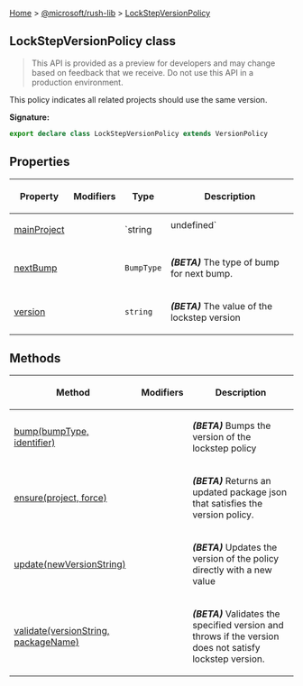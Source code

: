 [Home](./index) &gt; [@microsoft/rush-lib](./rush-lib.md) &gt; [LockStepVersionPolicy](./rush-lib.lockstepversionpolicy.md)

## LockStepVersionPolicy class

> This API is provided as a preview for developers and may change based on feedback that we receive. Do not use this API in a production environment.
> 

This policy indicates all related projects should use the same version.

<b>Signature:</b>

```typescript
export declare class LockStepVersionPolicy extends VersionPolicy 
```

## Properties

|  <p>Property</p> | <p>Modifiers</p> | <p>Type</p> | <p>Description</p> |
|  --- | --- | --- | --- |
|  <p>[mainProject](./rush-lib.lockstepversionpolicy.mainproject.md)</p> |  | <p>`string | undefined`</p> | <p><b><i>(BETA)</i></b> The main project for the version policy.</p><p>If the value is provided, change logs will only be generated in that project. If the value is not provided, change logs will be hosted in each project associated with the policy.</p> |
|  <p>[nextBump](./rush-lib.lockstepversionpolicy.nextbump.md)</p> |  | <p>`BumpType`</p> | <p><b><i>(BETA)</i></b> The type of bump for next bump.</p> |
|  <p>[version](./rush-lib.lockstepversionpolicy.version.md)</p> |  | <p>`string`</p> | <p><b><i>(BETA)</i></b> The value of the lockstep version</p> |

## Methods

|  <p>Method</p> | <p>Modifiers</p> | <p>Description</p> |
|  --- | --- | --- |
|  <p>[bump(bumpType, identifier)](./rush-lib.lockstepversionpolicy.bump.md)</p> |  | <p><b><i>(BETA)</i></b> Bumps the version of the lockstep policy</p> |
|  <p>[ensure(project, force)](./rush-lib.lockstepversionpolicy.ensure.md)</p> |  | <p><b><i>(BETA)</i></b> Returns an updated package json that satisfies the version policy.</p> |
|  <p>[update(newVersionString)](./rush-lib.lockstepversionpolicy.update.md)</p> |  | <p><b><i>(BETA)</i></b> Updates the version of the policy directly with a new value</p> |
|  <p>[validate(versionString, packageName)](./rush-lib.lockstepversionpolicy.validate.md)</p> |  | <p><b><i>(BETA)</i></b> Validates the specified version and throws if the version does not satisfy lockstep version.</p> |


